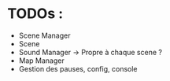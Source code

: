# TODOs :
- Scene Manager
- Scene
- Sound Manager -> Propre à chaque scene ?
- Map Manager
- Gestion des pauses, config, console

